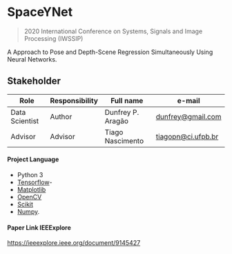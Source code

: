 # SpaceYNet
> 2020 International Conference on Systems, Signals and Image Processing (IWSSIP)

A Approach to Pose and Depth-Scene Regression Simultaneously Using Neural Networks.


## Stakeholder

| Role                 | Responsibility         | Full name                | e-mail       |
| -----                | ----------------       | -----------              | ---------    |
| Data Scientist       | Author                 | Dunfrey P. Aragão | dunfrey@gmail.com   |
| Advisor       | Advisor                 | Tiago Nascimento | tiagopn@ci.ufpb.br   |


#### Project Language

- Python 3
- [Tensorflow](https://www.tensorflow.org/)-
- [Matplotlib](https://matplotlib.org/)
- [OpenCV](https://opencv.org/)
- [Scikit](https://scikit-learn.org/stable/)
- [Numpy](https://numpy.org/).


#### Paper Link IEEExplore
https://ieeexplore.ieee.org/document/9145427
